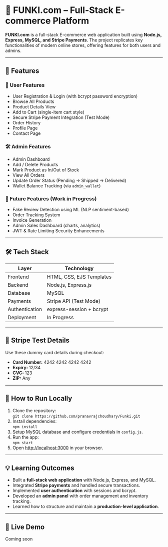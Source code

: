 # 🛒 FUNKI.com – Full-Stack E-commerce Platform

**FUNKI.com** is a full-stack E-commerce web application built using **Node.js, Express, MySQL, and Stripe Payments**. The project replicates key functionalities of modern online stores, offering features for both users and admins.


---

## 🌟 Features

### 👤 User Features
- User Registration & Login (with bcrypt password encryption)  
- Browse All Products  
- Product Details View  
- Add to Cart (single-item cart style)  
- Secure Stripe Payment Integration (Test Mode)  
- Order History  
- Profile Page  
- Contact Page  

### 🛠 Admin Features
- Admin Dashboard  
- Add / Delete Products  
- Mark Product as In/Out of Stock  
- View All Orders  
- Update Order Status (Pending → Shipped → Delivered)  
- Wallet Balance Tracking (via `admin_wallet`)  

### 🧠 Future Features (Work in Progress)
- Fake Review Detection using ML (NLP sentiment-based)  
- Order Tracking System  
- Invoice Generation  
- Admin Sales Dashboard (charts, analytics)  
- JWT & Rate Limiting Security Enhancements  

---

## 🛠 Tech Stack

| Layer       | Technology |
|------------|------------|
| Frontend    | HTML, CSS, EJS Templates |
| Backend     | Node.js, Express.js |
| Database    | MySQL |
| Payments    | Stripe API (Test Mode) |
| Authentication | express-session + bcrypt |
| Deployment  | In Progress |

---

## 🧪 Stripe Test Details

Use these dummy card details during checkout:

- **Card Number:** 4242 4242 4242 4242  
- **Expiry:** 12/34  
- **CVC:** 123  
- **ZIP:** Any  

---

## 🚀 How to Run Locally

1. Clone the repository:  
   `git clone https://github.com/pranavrajchoudhary/Funki.git`  
2. Install dependencies:  
   `npm install`  
3. Setup MySQL database and configure credentials in `config.js`.  
4. Run the app:  
   `npm start`  
5. Open [http://localhost:3000](http://localhost:3000) in your browser.  

---

## 💡 Learning Outcomes

- Built a **full-stack web application** with Node.js, Express, and MySQL.  
- Integrated **Stripe payments** and handled secure transactions.  
- Implemented **user authentication** with sessions and bcrypt.  
- Developed an **admin panel** with order management and inventory tracking.  
- Learned how to structure and maintain a **production-level application**.  

---

## 🔗 Live Demo

Coming soon
